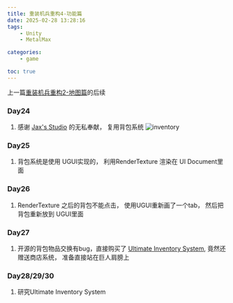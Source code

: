 ```yaml
---
title: 重装机兵重构4-功能篇
date: 2025-02-28 13:28:16
tags:
    - Unity
    - MetalMax

categories: 
    - game 

toc: true
---
```



上一篇[重装机兵重构2-地图篇](/2025/02/12/重装机兵重构3-剧情篇/)的后续

### Day24

1. 感谢 [Jax's Studio](https://assetstore.unity.com/packages/tools/gui/simple-and-powerful-inventory-system-265015#reviews) 的无私奉献， 复用背包系统
![inventory](/images/inventory.png)

### Day25
1. 背包系统是使用 UGUI实现的， 利用RenderTexture 渲染在 UI Document里面

### Day26
1. RenderTexture 之后的背包不能点击， 使用UGUI重新画了一个tab， 然后把背包重新放到 UGUI里面

### Day27
1. 开源的背包物品交换有bug，直接购买了 [Ultimate Inventory System](https://assetstore.unity.com/packages/tools/game-toolkits/ultimate-inventory-system-166053), 竟然还赠送商店系统， 准备直接站在巨人肩膀上

### Day28/29/30
1. 研究Ultimate Inventory System




